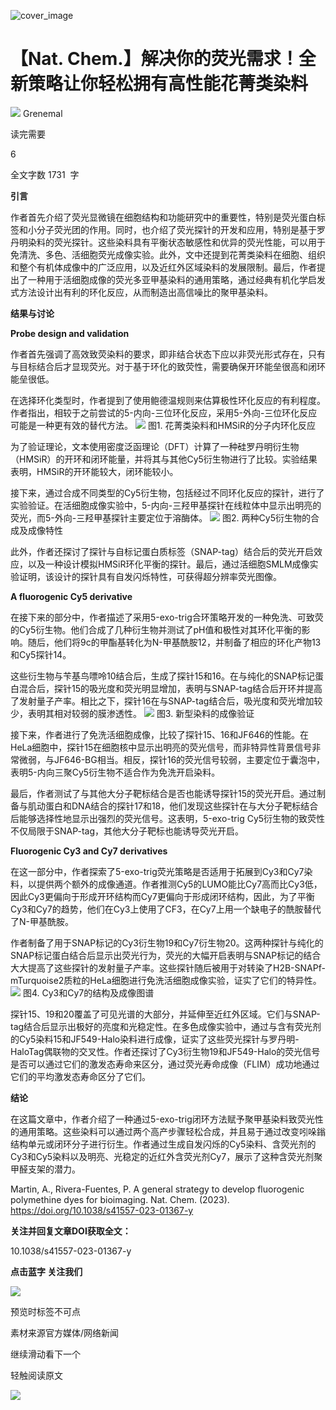 ﻿![cover_image](https://mmbiz.qpic.cn/mmbiz_jpg/wzBk7nZmzgqeHAgKKpIBOu9dWQXH99RouDdwxMBuwBnn5rWHKB7EYvHicNfXhgYIaelvvko42sbajL6ias7nt6Ww/0?wx_fmt=jpeg) 

#  【Nat. Chem.】解决你的荧光需求！全新策略让你轻松拥有高性能花菁类染料 
 


![](../asset/2023-11-29_7fff71bf0d75157a47aad566e7c3fcc5_0.png)
Grenemal

读完需要

6

全文字数 1731  字

**引言**

作者首先介绍了荧光显微镜在细胞结构和功能研究中的重要性，特别是荧光蛋白标签和小分子荧光团的作用。同时，也介绍了荧光探针的开发和应用，特别是基于罗丹明染料的荧光探针。这些染料具有平衡状态敏感性和优异的荧光性能，可以用于免清洗、多色、活细胞荧光成像实验。此外，文中还提到花菁类染料在细胞、组织和整个有机体成像中的广泛应用，以及近红外区域染料的发展限制。最后，作者提出了一种用于活细胞成像的荧光多亚甲基染料的通用策略，通过经典有机化学启发式方法设计出有利的环化反应，从而制造出高信噪比的聚甲基染料。

**结果与讨论**



**Probe design and validation**

作者首先强调了高效致荧染料的要求，即非结合状态下应以非荧光形式存在，只有与目标结合后才显现荧光。对于基于环化的致荧性，需要确保开环能垒很高和闭环能垒很低。

在选择环化类型时，作者提到了使用鲍德温规则来估算极性环化反应的有利程度。作者指出，相较于之前尝试的5-内向-三位环化反应，采用5-外向-三位环化反应可能是一种更有效的替代方法。
![](../asset/2023-11-29_f21467057e6b70762fba65990c5e6ed9_1.png)
图1. 花菁类染料和HMSiR的分子内环化反应

为了验证理论，文本使用密度泛函理论（DFT）计算了一种硅罗丹明衍生物（HMSiR）的开环和闭环能量，并将其与其他Cy5衍生物进行了比较。实验结果表明，HMSiR的开环能较大，闭环能较小。

接下来，通过合成不同类型的Cy5衍生物，包括经过不同环化反应的探针，进行了实验验证。在活细胞成像实验中，5-内向-三羟甲基探针在线粒体中显示出明亮的荧光，而5-外向-三羟甲基探针主要定位于溶酶体。
![](../asset/2023-11-29_a7c8141e556dcbe975a7472f00fa84a6_2.png)
图2. 两种Cy5衍生物的合成及成像特性

此外，作者还探讨了探针与自标记蛋白质标签（SNAP-tag）结合后的荧光开启效应，以及一种设计模拟HMSiR环化平衡的探针。最后，通过活细胞SMLM成像实验证明，该设计的探针具有自发闪烁特性，可获得超分辨率荧光图像。



**A fluorogenic Cy5 derivative**

在接下来的部分中，作者描述了采用5-exo-trig合环策略开发的一种免洗、可致荧的Cy5衍生物。他们合成了几种衍生物并测试了pH值和极性对其环化平衡的影响。随后，他们将9c的甲酯基转化为N-甲基酰胺12，并制备了相应的环化产物13和Cy5探针14。

这些衍生物与苄基鸟嘌呤10结合后，生成了探针15和16。在与纯化的SNAP标记蛋白混合后，探针15的吸光度和荧光明显增加，表明与SNAP-tag结合后开环并提高了发射量子产率。相比之下，探针16在与SNAP-tag结合后，吸光度和荧光增加较少，表明其相对较弱的膜渗透性。
![](../asset/2023-11-29_e3505507ca142e6b49ac037df8410835_3.png)
图3. 新型染料的成像验证

接下来，作者进行了免洗活细胞成像，比较了探针15、16和JF646的性能。在HeLa细胞中，探针15在细胞核中显示出明亮的荧光信号，而非特异性背景信号非常微弱，与JF646-BG相当。相反，探针16的荧光信号较弱，主要定位于囊泡中，表明5-内向三聚Cy5衍生物不适合作为免洗开启染料。

最后，作者测试了与其他大分子靶标结合是否也能诱导探针15的荧光开启。通过制备与肌动蛋白和DNA结合的探针17和18，他们发现这些探针在与大分子靶标结合后能够选择性地显示出强烈的荧光信号。这表明，5-exo-trig Cy5衍生物的致荧性不仅局限于SNAP-tag，其他大分子靶标也能诱导荧光开启。



**Fluorogenic Cy3 and Cy7 derivatives**

在这一部分中，作者探索了5-exo-trig荧光策略是否适用于拓展到Cy3和Cy7染料，以提供两个额外的成像通道。作者推测Cy5的LUMO能比Cy7高而比Cy3低，因此Cy3更偏向于形成开环结构而Cy7更偏向于形成闭环结构，因此，为了平衡Cy3和Cy7的趋势，他们在Cy3上使用了CF3，在Cy7上用一个缺电子的酰胺替代了N-甲基酰胺。

作者制备了用于SNAP标记的Cy3衍生物19和Cy7衍生物20。这两种探针与纯化的SNAP标记蛋白结合后显示出荧光行为，荧光的大幅开启表明与SNAP标记的结合大大提高了这些探针的发射量子产率。这些探针随后被用于对转染了H2B-SNAPf-mTurquoise2质粒的HeLa细胞进行免洗活细胞成像实验，证实了它们的特异性。
![](../asset/2023-11-29_b285631d73ae523833d3aeb8277f5973_4.png)
图4. Cy3和Cy7的结构及成像图谱

探针15、19和20覆盖了可见光谱的大部分，并延伸至近红外区域。它们与SNAP-tag结合后显示出极好的亮度和光稳定性。在多色成像实验中，通过与含有荧光剂的Cy5染料15和JF549-Halo染料进行成像，证实了这些荧光探针与罗丹明-HaloTag偶联物的交叉性。作者还探讨了Cy3衍生物19和JF549-Halo的荧光信号是否可以通过它们的激发态寿命来区分，通过荧光寿命成像（FLIM）成功地通过它们的平均激发态寿命区分了它们。

**结论**

在这篇文章中，作者介绍了一种通过5-exo-trig闭环方法赋予聚甲基染料致荧光性的通用策略。这些染料可以通过两个高产步骤轻松合成，并且易于通过改变吲哚鎓结构单元或闭环分子进行衍生。作者通过生成自发闪烁的Cy5染料、含荧光剂的Cy3和Cy5染料以及明亮、光稳定的近红外含荧光剂Cy7，展示了这种含荧光剂聚甲醛支架的潜力。

Martin, A., Rivera-Fuentes, P. A general strategy to develop fluorogenic polymethine dyes for bioimaging. Nat. Chem. (2023). https://doi.org/10.1038/s41557-023-01367-y

**关注并回复文章DOI获取全文：**

10.1038/s41557-023-01367-y

**点击蓝字 关注我们**

![](../asset/2023-11-29_eb46ebd50de486a852e98de208de520d_5.png)






预览时标签不可点

素材来源官方媒体/网络新闻

  继续滑动看下一个 

 轻触阅读原文 

  ![](http://mmbiz.qpic.cn/mmbiz_png/wzBk7nZmzgq7v9Dg22Sz7VtfIJUOJaRx0AfgRtlrKZzKwOhTlicicAor2tvrgf1LUONnpYH3wKPRRrtL6nCvs0tQ/0?wx_fmt=png)  

